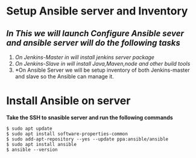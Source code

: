 # Setup Ansible server  and Inventory 

## *In This we will launch Configure Ansible sever and ansible server will do the following tasks*
1. *On Jenkins-Master in will install jenkins server package*
2. *On Jenkins-Slave in will install Java,Maven,node and other build tools*
3. *On Ansible Server we will be setup inventory of both Jenkins-master and slave so the Ansible can manage it.


# Install Ansible on server 
**Take the SSH to snasible server and run the following commands** 

    $ sudo apt update
    $ sudo apt install software-properties-common
    $ sudo add-apt-repository --yes --update ppa:ansible/ansible
    $ sudo apt install ansible
    $ ansible --version


